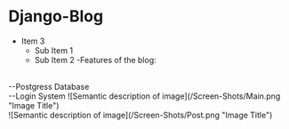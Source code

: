 
# Django-Blog
- Item 3
  - Sub Item 1
  - Sub Item 2
-Features of the blog:
<br>
 --Postgress Database
<br>
 --Login System
![Semantic description of image](/Screen-Shots/Main.png "Image Title")
<br>
![Semantic description of image](/Screen-Shots/Post.png "Image Title")
